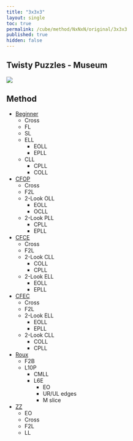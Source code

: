 ```yaml
---
title: "3x3x3"
layout: single
toc: true
permalink: /cube/method/NxNxN/original/3x3x3
published: true
hidden: false
---
```


<head>
  <base target="_self">
</head>



## Twisty Puzzles - Museum

<a target="_blank" href="https://twistypuzzles.com/app/museum/museum_showitem.php?pkey=2968">
  <img src="https://twistypuzzles.com/museum/large/02968-03.jpg">
</a>



## Method

- [Beginner](/cube/method/NxNxN/original/3x3x3/beginner)
  - Cross
  - FL
  - SL
  - ELL
    - EOLL
    - EPLL
  - CLL
    - CPLL
    - COLL
- [CFOP](/cube/method/NxNxN/original/3x3x3/cfop)
  - Cross
  - F2L
  - 2-Look OLL
    - EOLL
    - OCLL
  - 2-Look PLL
    - CPLL
    - EPLL
- [CFCE](/cube/method/NxNxN/original/3x3x3/cfce)
  - Cross
  - F2L
  - 2-Look CLL
    - COLL
    - CPLL
  - 2-Look ELL
    - EOLL
    - EPLL
- [CFEC](/cube/method/NxNxN/original/3x3x3/cfec)
  - Cross
  - F2L
  - 2-Look ELL
    - EOLL
    - EPLL
  - 2-Look CLL
    - COLL
    - CPLL
- [Roux](/cube/method/NxNxN/original/3x3x3/roux)
  - F2B
  - L10P
    - CMLL
    - L6E
      - EO
      - UR/UL edges
      - M slice
- [ZZ](/cube/method/NxNxN/original/3x3x3/zz)
  - EO
  - Cross
  - F2L
  - LL

